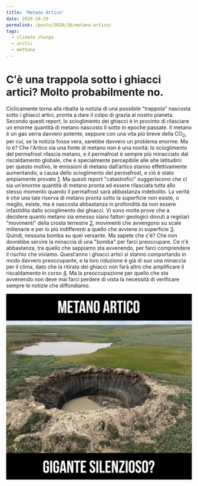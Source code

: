 ```yaml
---
title: 'Metano Artico'
date: 2020-10-29
permalink: /posts/2020/10/metano-artico/
tags:
  - climate change
  - arctic
  - methane
---
```


C&prime;&egrave; una trappola sotto i ghiacci artici? Molto probabilmente no.
======
Ciclicamente torna alla ribalta la notizia di una possibile &quot;trappola&quot; nascosta sotto i ghiacci artici, pronta a dare il colpo di grazia al nostro pianeta. Secondo questi report, lo scioglimento dei ghiacci &egrave; in procinto di rilasciare un enorme quantit&agrave; di metano nascosto l&igrave; sotto in epoche passate. Il metano &egrave; un gas serra davvero potente, seppure con una vita pi&ugrave; breve della CO<sub>2</sub>, per cui, se la notizia fosse vera, sarebbe davvero un problema enorme. Ma lo &egrave;?
Che l&prime;Artico sia una fonte di metano non &egrave; una novit&agrave;: lo scioglimento del permafrost rilascia metano, e il permafrost &egrave; sempre pi&ugrave; minacciato dal riscaldamento globale, che &egrave; specialmente percepibile alle alte latitudini: per questo motivo, le emissioni di metano dall&prime;artico stanno effettivamente aumentando, a causa dello scioglimento del permafrost, e ci&ograve; &egrave; stato ampiamente provato [1](https://essd.copernicus.org/articles/12/1561/2020/?fbclid=IwAR1q511HAT-8j_eMmGXLCOvSpyt_UdVJtjAIPibaQO7IfLbcwqu5lKq-8ww). Ma questi report &quot;catastrofici&quot; suggeriscono che ci sia un&prime;enorme quantit&agrave; di metano pronta ad essere rilasciata tutta allo stesso momento quando il permafrost sar&agrave; abbastanza indebolito. La verit&agrave; &egrave; che una tale riserva di metano pronta sotto la superficie non esiste, o meglio, esiste, ma &egrave; nascosta abbastanza in profondit&agrave; da non essere infastidita dallo scioglimento dei ghiacci. Vi sono molte prove che a decidere quanto metano sia emesso siano fattori geologici dovuti a regolari &quot;movimenti&quot; della crosta terrestre [2](http://geosci.uchicago.edu/~archer/reprints/archer.2007.hydrate_rev.pdf?fbclid=IwAR34zG4Wg50dg3ZExtThTwvxptI_2UATbLbRDxZTdgpAKcSW5ymlyv1U6uQ), movimenti che avvengono su scale millenarie e per lo pi&ugrave; indifferenti a quello che avviene in superficie [3](https://aslopubs.onlinelibrary.wiley.com/doi/full/10.1002/lno.10307?fbclid=IwAR0Gh0bsA8qZ1zESmidocH6EV1Tk0d6pnFYH3YQWcb9GdETuXsSIAGr0018).
Quindi, nessuna bomba su quel versante. Ma sapete che c&prime;&egrave;? Che non dovrebbe servire la minaccia di una &quot;bomba&quot; per farci preoccupare. Ce n&prime;&egrave; abbastanza, tra quello che sappiamo sta avvenendo, per farci comprendere il rischio che viviamo. Quest&prime;anno i ghiacci artici si stanno comportando in modo davvero preoccupante, e la loro riduzione &egrave; gi&agrave; di suo una minaccia per il clima, dato che la ritirata dei ghiacci non far&agrave; altro che amplificare il riscaldamento in corso [4](https://www.focus.it/scienza/scienze/criosfera-cambiamento-climatico-e-ghiacci-polari?fbclid=IwAR3W9I3gnEl5mije1YQho5oED4okp9kg06DaahOgai488eOG3Qx7NVrIEiA). Ma la preoccupazione per quello che sta avvenendo non deve mai farci perdere di vista la necessit&agrave; di verificare sempre le notizie che diffondiamo.

<img src='/images/methane.jpg'>